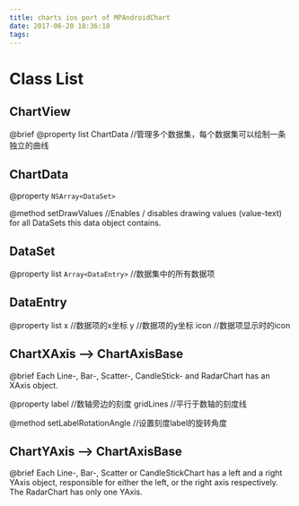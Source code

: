 ```yaml
---
title: charts ios port of MPAndroidChart
date: 2017-06-20 18:36:18
tags:
---
```


Class List
==========

ChartView
---------
@brief
@property list
ChartData  //管理多个数据集，每个数据集可以绘制一条独立的曲线

ChartData
--------
@property
`NSArray<DataSet>`

@method
setDrawValues //Enables / disables drawing values (value-text) for all DataSets this data object contains.

DataSet
---------
@property list
`Array<DataEntry>` //数据集中的所有数据项

DataEntry
---------
@property list
x //数据项的x坐标
y //数据项的y坐标
icon //数据项显示时的icon

ChartXAxis --> ChartAxisBase
-----
@brief
Each Line-, Bar-, Scatter-, CandleStick- and RadarChart has an XAxis object.

@property
label //数轴旁边的刻度
gridLines //平行于数轴的刻度线

@method
setLabelRotationAngle //设置刻度label的旋转角度

ChartYAxis --> ChartAxisBase
-----
@brief
Each Line-, Bar-, Scatter or CandleStickChart has a left and a right YAxis object, responsible for either the left, or the right axis respectively. The RadarChart has only one YAxis.

